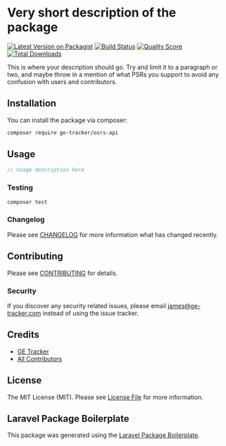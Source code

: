 # Very short description of the package

[![Latest Version on Packagist](https://img.shields.io/packagist/v/ge-tracker/osrs-api.svg?style=flat-square)](https://packagist.org/packages/ge-tracker/osrs-api)
[![Build Status](https://img.shields.io/travis/ge-tracker/osrs-api/master.svg?style=flat-square)](https://travis-ci.org/ge-tracker/osrs-api)
[![Quality Score](https://img.shields.io/scrutinizer/g/ge-tracker/osrs-api.svg?style=flat-square)](https://scrutinizer-ci.com/g/ge-tracker/osrs-api)
[![Total Downloads](https://img.shields.io/packagist/dt/ge-tracker/osrs-api.svg?style=flat-square)](https://packagist.org/packages/ge-tracker/osrs-api)

This is where your description should go. Try and limit it to a paragraph or two, and maybe throw in a mention of what PSRs you support to avoid any confusion with users and contributors.

## Installation

You can install the package via composer:

```bash
composer require ge-tracker/osrs-api
```

## Usage

``` php
// Usage description here
```

### Testing

``` bash
composer test
```

### Changelog

Please see [CHANGELOG](CHANGELOG.md) for more information what has changed recently.

## Contributing

Please see [CONTRIBUTING](CONTRIBUTING.md) for details.

### Security

If you discover any security related issues, please email james@ge-tracker.com instead of using the issue tracker.

## Credits

- [GE Tracker](https://github.com/ge-tracker)
- [All Contributors](../../contributors)

## License

The MIT License (MIT). Please see [License File](LICENSE.md) for more information.

## Laravel Package Boilerplate

This package was generated using the [Laravel Package Boilerplate](https://laravelpackageboilerplate.com).